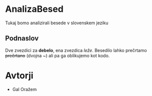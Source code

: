# AnalizaBesed
Tukaj bomo analizirali besede v slovenskem jeziku
## Podnaslov
Dve zvezdici za **debelo**, ena zvezdica *leže*. Besedilo lahko prečrtamo ~~prečrtano~~ (dvojna ~) ali pa ga oblikujemo kot kodo.
# Avtorji 
- Gal Oražem
